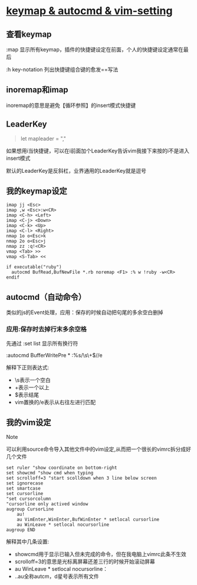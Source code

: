 # [keymap & autocmd & vim-setting](archive/vim/keymap)

## 查看keymap

:map 显示所有keymap，插件的快捷键设定在前面，个人的快捷键设定通常在最后

:h key-notation 列出快捷键组合键的愈发==写法

## inoremap和imap

inoremap的意思是避免【循环参照】的insert模式快捷键

## LeaderKey

> let mapleader = ","

如果想用i当快捷键，可以在i前面加个LeaderKey告诉vim我接下来按的i不是进入insert模式

默认的LeaderKey是反斜杠，业界通用的LeaderKey就是逗号

## 我的keymap设定

```
imap jj <Esc>
imap ,w <Esc>:w<CR>
imap <C-h> <Left>
imap <C-j> <Down>
imap <C-k> <Up>
imap <C-l> <Right>
nmap 1o o<Esc>k
nmap 2o o<Esc>j                                                                                                                                                             
nmap zz :q!<CR>
vmap <Tab> >>
vmap <S-Tab> <<

if executable("ruby")
  autocmd BufRead,BufNewFile *.rb noremap <F1> :% w !ruby -w<CR>
endif
```

## autocmd（自动命令）

类似的js的Event处理，应用：保存的时候自动把句尾的多余空白删掉

### 应用:保存时去掉行末多余空格

先通过 :set list 显示所有换行符

:autocmd BufferWritePre * :%s/\s\\+$//e

解释下正则表达式:
- \s表示一个空白
- +表示一个以上
- $表示结尾
- vim置换的/e表示从右往左进行匹配

## 我的vim设定

> [!NOTE]
> 可以利用source命令导入其他文件中的vim设定,从而把一个很长的vimrc拆分成好几个文件

```
set ruler "show coordinate on bottom-right
set showcmd "show cmd when typing                                                                                                                                           
set scrolloff=3 "start scolldown when 3 line below screen
set ignorecase
set smartcase
set cursorline
"set cursorcolumn
"cursorline only actived window
augroup CursorLine
    au! 
    au VimEnter,WinEnter,BufWinEnter * setlocal cursorline
    au WinLeave * setlocal nocursorline
augroup END 
```

解释其中几条设置:
- showcmd用于显示已输入但未完成的命令，但在我电脑上vimrc此条不生效
- scrolloff=3的意思是光标离屏幕还差三行的时候开始滚动屏幕
- au WinLeave * setlocal nocursorline：
- ..au全称autcm，d星号表示所有文件
